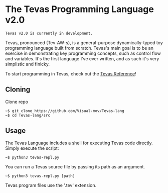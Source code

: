 # The Tevas Programming Language v2.0

`Tevas v2.0 is currently in development.`

Tevas, pronounced (Tev-AW-s), is a general-purpose dynamically-typed toy programming language built from scratch. Tevas's main goal is to be an exercise in demonstrating key programming concepts, such as control flow and variables. It's the first language I've ever written, and as such it's very simplistic and finicky.

To start programming in Tevas, check out the [Tevas Reference](doc/Tevas-reference.md)!

## Cloning
Clone repo
```
~$ git clone https://github.com/Visual-mov/Tevas-lang
~$ cd Tevas-lang/src
```

## Usage
The Tevas Language includes a shell for executing Tevas code directly. Simply execute the script:
```
~$ python3 tevas-repl.py
```
You can run a Tevas source file by passing its path as an argument.
```
~$ python3 tevas-repl.py [path]
```
Tevas program files use the '.tev' extension.